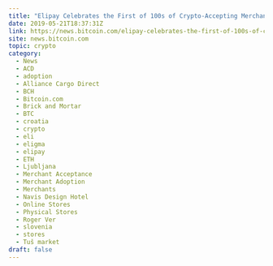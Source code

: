 ```yaml
---
title: "Elipay Celebrates the First of 100s of Crypto-Accepting Merchants in Croatia"
date: 2019-05-21T18:37:31Z
link: https://news.bitcoin.com/elipay-celebrates-the-first-of-100s-of-crypto-accepting-merchants-in-croatia/?utm_medium=RSS&utm_source=hune
site: news.bitcoin.com
topic: crypto
category:
  - News
  - ACD
  - adoption
  - Alliance Cargo Direct
  - BCH
  - Bitcoin.com
  - Brick and Mortar
  - BTC
  - croatia
  - crypto
  - eli
  - eligma
  - elipay
  - ETH
  - Ljubljana
  - Merchant Acceptance
  - Merchant Adoption
  - Merchants
  - Navis Design Hotel
  - Online Stores
  - Physical Stores
  - Roger Ver
  - slovenia
  - stores
  - Tuš market
draft: false
---
```

